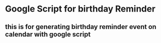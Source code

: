 # Google Script for birthday Reminder

## this is for generating birthday reminder event on calendar with google script

~~~alskdjf~~~
